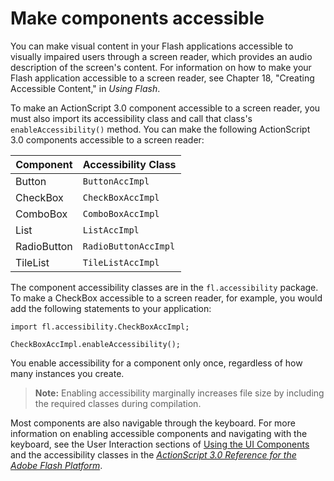 # Make components accessible

You can make visual content in your Flash applications accessible to visually
impaired users through a screen reader, which provides an audio description of
the screen's content. For information on how to make your Flash application
accessible to a screen reader, see Chapter 18, "Creating Accessible Content," in
_Using Flash_.

To make an ActionScript 3.0 component accessible to a screen reader, you must
also import its accessibility class and call that class's
`enableAccessibility()` method. You can make the following ActionScript 3.0
components accessible to a screen reader:

| Component   | Accessibility Class  |
| ----------- | -------------------- |
| Button      | `ButtonAccImpl`      |
| CheckBox    | `CheckBoxAccImpl`    |
| ComboBox    | `ComboBoxAccImpl`    |
| List        | `ListAccImpl`        |
| RadioButton | `RadioButtonAccImpl` |
| TileList    | `TileListAccImpl`    |

The component accessibility classes are in the `fl.accessibility` package. To
make a CheckBox accessible to a screen reader, for example, you would add the
following statements to your application:

    import fl.accessibility.CheckBoxAccImpl;

    CheckBoxAccImpl.enableAccessibility();

You enable accessibility for a component only once, regardless of how many
instances you create.

> **Note:** Enabling accessibility marginally increases file size by including
> the required classes during compilation.

Most components are also navigable through the keyboard. For more information on
enabling accessible components and navigating with the keyboard, see the User
Interaction sections of
[Using the UI Components](../using-the-ui-components/index.md) and the
accessibility classes in the
_[ActionScript 3.0 Reference for the Adobe Flash Platform](https://help.adobe.com/en_US/FlashPlatform/reference/actionscript/3/index.html)_.

